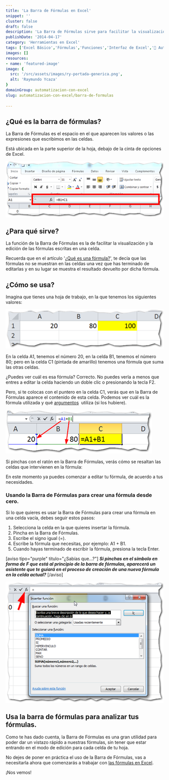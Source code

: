 ```yaml
---
title: 'La Barra de Fórmulas en Excel'
snippet: ''
cluster: false
draft: false 
description: 'La Barra de Fórmulas sirve para facilitar la visualización y la edición de las fórmulas escritas en una celda.'
publishDate: '2014-04-17'
category: 'Herramientas en Excel'
tags: ['Excel Básico','Fórmulas','Funciones','Interfaz de Excel','🤖 Automatización con Excel']
images: []
resources: 
- name: 'featured-image'
image: {
  src: '/src/assets/images/ry-portada-generica.png',
  alt: 'Raymundo Ycaza'
}
domainGroup: automatizacion-con-excel
slug: automatizacion-con-excel/barra-de-formulas

---
```


## ¿Qué es la barra de fórmulas?

La Barra de Fórmulas es el espacio en el que aparecen los valores o las expresiones que escribimos en las celdas.

Está ubicada en la parte superior de la hoja, debajo de la cinta de opciones de Excel.

[![Barra de Fórmulas](/src/assets/images/2023/barra-de-formulas-0002051.png)](http://raymundoycaza.com/wp-content/uploads/barra-de-formulas-0002051.png)

## ¿Para qué sirve?

La función de la Barra de Fórmulas es la de facilitar la visualización y la edición de las fórmulas escritas en una celda.

Recuerda que en el artículo '[¿Qué es una fórmula?](http://raymundoycaza.com/que-es-una-formula-en-excel/)', te decía que las fórmulas no se muestran en las celdas una vez que has terminado de editarlas y en su lugar se muestra el resultado devuelto por dicha fórmula.

## ¿Cómo se usa?

Imagina que tienes una hoja de trabajo, en la que tenemos los siguientes valores:

[![Barra de Fórmulas](/src/assets/images/2023/barra-de-formulas-0002061.png)](http://raymundoycaza.com/wp-content/uploads/barra-de-formulas-0002061.png)

En la celda A1, tenemos el número 20, en la celda B1, tenemos el número 80; pero en la celda C1 (pintada de amarillo) tenemos una fórmula que suma las otras celdas.

¿Puedes ver cuál es esa fórmula? Correcto. No puedes verla a menos que entres a editar la celda haciendo un doble clic o presionando la tecla F2.

Pero, si te colocas con el puntero en la celda C1, verás que en la Barra de Fórmulas aparece el contenido de esta celda. Podemos ver cuál es la fórmula utilizada y qué [argumentos](http://raymundoycaza.com/que-son-los-argumentos-en-excel/)  utiliza (si los hubiere).

[![Barra de Fórmulas](/src/assets/images/2023/barra-de-formulas-0002081.png)](http://raymundoycaza.com/wp-content/uploads/barra-de-formulas-0002081.png)

Si pinchas con el ratón en la Barra de Fórmulas, verás cómo se resaltan las celdas que intervienen en la fórmula:

En este momento ya puedes comenzar a editar tu fórmula, de acuerdo a tus necesidades.

### Usando la Barra de Fórmulas para crear una fórmula desde cero.

Si lo que quieres es usar la Barra de Fórmulas para crear una fórmula en una celda vacía, debes seguir estos pasos:

1. Selecciona la celda en la que quieres insertar la fórmula.
2. Pincha en la Barra de Fórmulas.
3. Escribe el signo igual (=).
4. Escribe la fórmula que necesitas, por ejemplo: A1 + B1.
5. Cuando hayas terminado de escribir la fórmula, presiona la tecla Enter.

\[aviso tipo="purple" titulo="¿Sabías que...?"\] _**Si pinchas en el símbolo en forma de F que está al principio de la barra de fórmulas, aparecerá un asistente que te guiará en el proceso de creación de una nueva fórmula en la celda actual?**_ \[/aviso\]

[![Barra de Fórmulas](/src/assets/images/2023/barra-de-formulas-0002091.png)](http://raymundoycaza.com/wp-content/uploads/barra-de-formulas-0002091.png)

## Usa la barra de fórmulas para analizar tus fórmulas.

Como te has dado cuenta, la Barra de Fórmulas es una gran utilidad para poder dar un vistazo rápido a nuestras fórmulas, sin tener que estar entrando en el modo de edición para cada celda de tu hoja.

No dejes de poner en práctica el uso de la Barra de Fórmulas, vas a necesitarla ahora que comenzarás a trabajar con [las fórmulas en Excel](http://raymundoycaza.com/que-es-una-formula-en-excel/).

¡Nos vemos!

